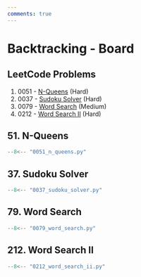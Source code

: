 ```yaml
---
comments: true
---
```


# Backtracking - Board

## LeetCode Problems

1. 0051 - [N-Queens](https://leetcode.com/problems/n-queens/) (Hard)
2. 0037 - [Sudoku Solver](https://leetcode.com/problems/sudoku-solver/) (Hard)
3. 0079 - [Word Search](https://leetcode.com/problems/word-search/) (Medium)
4. 0212 - [Word Search II](https://leetcode.com/problems/word-search-ii/) (Hard)

## 51. N-Queens

```python
--8<-- "0051_n_queens.py"
```

## 37. Sudoku Solver

```python
--8<-- "0037_sudoku_solver.py"
```

## 79. Word Search

```python
--8<-- "0079_word_search.py"
```

## 212. Word Search II

```python
--8<-- "0212_word_search_ii.py"
```
